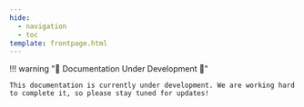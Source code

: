 ```yaml
---
hide:
  - navigation
  - toc
template: frontpage.html
---
```



!!! warning "🚧 Documentation Under Development 🚧"

    This documentation is currently under development. We are working hard to complete it, so please stay tuned for updates!